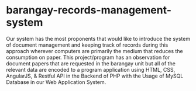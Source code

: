 # barangay-records-management-system
 Our system has the most proponents that would like to introduce the system of document management and keeping track of records during this approach wherever computers are primarily the medium that reduces the consumption on paper. This project/program has an observation for document papers that are requested in the barangay unit but all of the relevant data are encoded to a program application using HTML, CSS, AngularJS, & Restful API in the Backend of PHP with the Usage of MySQL Database in our Web Application System.
